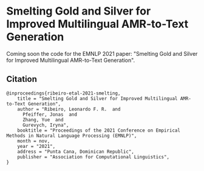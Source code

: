 # Smelting Gold and Silver for Improved Multilingual AMR-to-Text Generation
Coming soon the code for the EMNLP 2021 paper: "Smelting Gold and Silver for Improved Multilingual AMR-to-Text Generation".



## Citation

```
@inproceedings{ribeiro-etal-2021-smelting,
    title = "Smelting Gold and Silver for Improved Multilingual AMR-to-Text Generation",
    author = "Ribeiro, Leonardo F. R.  and
      Pfeiffer, Jonas  and
      Zhang, Yue  and
      Gurevych, Iryna",
    booktitle = "Proceedings of the 2021 Conference on Empirical Methods in Natural Language Processing (EMNLP)",
    month = nov,
    year = "2021",
    address = "Punta Cana, Dominican Republic",
    publisher = "Association for Computational Linguistics",
}
```